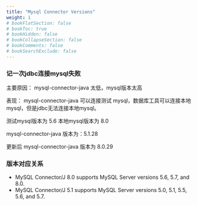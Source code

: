 ```yaml
---
title: "Mysql Connector Versions"
weight: 1
# bookFlatSection: false
# bookToc: true
# bookHidden: false
# bookCollapseSection: false
# bookComments: false
# bookSearchExclude: false
---
```


### 记一次jdbc连接mysql失败

主要原因：
mysql-connector-java 太低，mysql版本太高

表现：
mysql-connector-java 可以连接测试 mysql，数据库工具可以连接本地mysql，但是jdbc无法连接本地mysql。

测试mysql版本为 5.6
本地mysql版本为 8.0

mysql-connector-java 版本为：5.1.28

更新后 mysql-connector-java 版本为 8.0.29

### 版本对应关系

- MySQL Connector/J 8.0 supports MySQL Server versions 5.6, 5.7, and 8.0.
- MySQL Connector/J 5.1 supports MySQL Server versions 5.0, 5.1, 5.5, 5.6, and 5.7.
